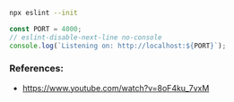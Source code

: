 ```bash
npx eslint --init
```

```javascript
const PORT = 4000;
// eslint-disable-next-line no-console
console.log(`Listening on: http://localhost:${PORT}`);
```

### References:
* https://www.youtube.com/watch?v=8oF4ku_7vxM
